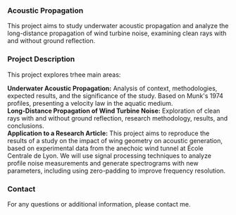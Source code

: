 ### Acoustic Propagation

This project aims to study underwater acoustic propagation and analyze the long-distance propagation of wind turbine noise, examining clean rays with and without ground reflection.

### Project Description

This project explores trhee main areas:

**Underwater Acoustic Propagation:** Analysis of context, methodologies, expected results, and the significance of the study. Based on Munk's 1974 profiles, presenting a velocity law in the aquatic medium.<br>
**Long-Distance Propagation of Wind Turbine Noise:** Exploration of clean rays with and without ground reflection, research methodology, results, and conclusions.<br>
**Application to a Research Article:** This project aims to reproduce the results of a study on the impact of wing geometry on acoustic generation, based on experimental data from the anechoic wind tunnel at École Centrale de Lyon. We will use signal processing techniques to analyze profile noise measurements and generate spectrograms with new parameters, including using zero-padding to improve frequency resolution.

### Contact

For any questions or additional information, please contact me.
